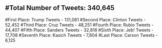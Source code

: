 #Total Number of Tweets: 340,645 
---
#First Place: Trump Tweets - 131,081
#Second Place: Clinton Tweets - 52,452
#Third Place: Cruz Tweets - 48,251
#Fourth Place: Rubio Tweets - 44,407
#Fifth Place: Sanders Tweets - 32,818
#Sixth Place: Jeb! Tweets - 17,708
#Seventh Place: Kasich Tweets - 7,804
#Last Place: Carson Tweets - 6,125
